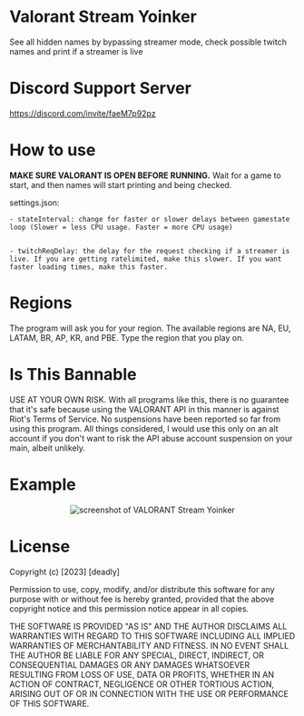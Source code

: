 # Valorant Stream Yoinker
See all hidden names by bypassing streamer mode, check possible twitch names and print if a streamer is live

# Discord Support Server
https://discord.com/invite/faeM7p92pz

# How to use
**MAKE SURE VALORANT IS OPEN BEFORE RUNNING.** Wait for a game to start, and then names will start printing and being checked.

settings.json:

    - stateInterval: change for faster or slower delays between gamestate loop (Slower = less CPU usage. Faster = more CPU usage)


    - twitchReqDelay: the delay for the request checking if a streamer is live. If you are getting ratelimited, make this slower. If you want faster loading times, make this faster.
# Regions
The program will ask you for your region. The available regions are NA, EU, LATAM, BR, AP, KR, and PBE. Type the region that you play on.

# Is This Bannable
USE AT YOUR OWN RISK. With all programs like this, there is no guarantee that it's safe because using the VALORANT API in this manner is against Riot's Terms of Service. No suspensions have been reported so far from using this program. All things considered, I would use this only on an alt account if you don't want to risk the API abuse account suspension on your main, albeit unlikely.

# Example
<p align="center">
    <img src="https://raw.githubusercontent.com/deadly/valorant-stream-yoinker/main/example.png" alt="screenshot of VALORANT Stream Yoinker">
</p>

# License
Copyright (c) [2023] [deadly]

Permission to use, copy, modify, and/or distribute this software for any
purpose with or without fee is hereby granted, provided that the above
copyright notice and this permission notice appear in all copies.

THE SOFTWARE IS PROVIDED "AS IS" AND THE AUTHOR DISCLAIMS ALL WARRANTIES WITH
REGARD TO THIS SOFTWARE INCLUDING ALL IMPLIED WARRANTIES OF MERCHANTABILITY
AND FITNESS. IN NO EVENT SHALL THE AUTHOR BE LIABLE FOR ANY SPECIAL, DIRECT,
INDIRECT, OR CONSEQUENTIAL DAMAGES OR ANY DAMAGES WHATSOEVER RESULTING FROM
LOSS OF USE, DATA OR PROFITS, WHETHER IN AN ACTION OF CONTRACT, NEGLIGENCE OR
OTHER TORTIOUS ACTION, ARISING OUT OF OR IN CONNECTION WITH THE USE OR
PERFORMANCE OF THIS SOFTWARE.

